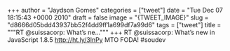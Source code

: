 
+++
author = "Jaydson Gomes"
categories = ["tweet"]
date = "Tue Dec 07 18:15:43 +0000 2010"
draft = false
image = "{TWEET_IMAGE}"
slug = "d8666d05bdd43937bb52f4dd9ff1a699df7a99d6"
tags = ["tweet"]
title = """RT @suissacorp: What’s ne..."""
+++
RT @suissacorp: What’s new in JavaScript 1.8.5 http://ht.ly/3lnPy MTO FODA! #soudev
